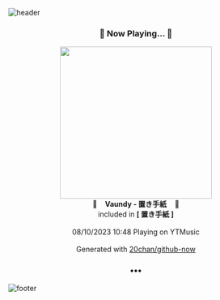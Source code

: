 ![header](https://capsule-render.vercel.app/api?type=wave&height=170&section=header&fontColor=090707&fontAlignX=45&fontAlignY=65&fontSize=100)

<h3 align="center">🎵 Now Playing... 🎵</h3>
<p align="center">
  <a href="https://music.youtube.com/watch?v=iLnfe7uQuGw">
    <img width="300" src="https://lh3.googleusercontent.com/VaOkAa4YX7nKaoFCHOvrc3NGPmlWD9OS_U3H_8tExPpFPiR1KfIuZ1eB6EoIhSpAOBCmC4UesQgWvypN">
  </a>
  <br>
  🎵&nbsp&nbsp&nbsp <b>Vaundy - 置き手紙</b> &nbsp&nbsp&nbsp🎵
  <br>
  included in <b>[ 置き手紙 ]</b>
  
  <br />
  <br />
  08/10/2023 10:48 Playing on YTMusic
  <br />
  <br />
  Generated with <a href="https://github.com/20chan/github-now">20chan/github-now</a>
</p>

<h3 align="center">•••</h3>

![footer](https://capsule-render.vercel.app/api?type=wave&height=150&section=footer)
